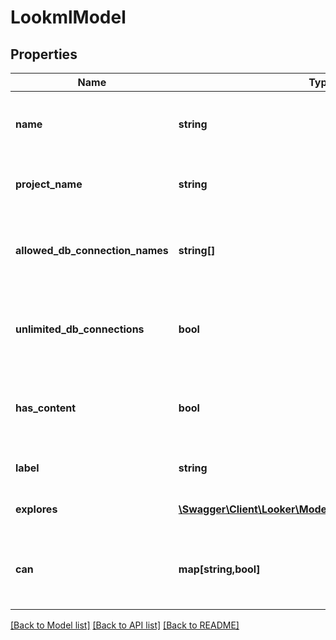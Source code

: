 # LookmlModel

## Properties
Name | Type | Description | Notes
------------ | ------------- | ------------- | -------------
**name** | **string** | Name of the model. Also used as the unique identifier | [optional] 
**project_name** | **string** | Name of project containing the model | [optional] 
**allowed_db_connection_names** | **string[]** | Array of names of connections this model is allowed to use | [optional] 
**unlimited_db_connections** | **bool** | Is this model allowed to use all current and future connections | [optional] 
**has_content** | **bool** | Does this model declaration have have lookml content? | [optional] 
**label** | **string** | UI-friendly name for this model | [optional] 
**explores** | [**\Swagger\Client\Looker\Model\LookmlModelNavExplore[]**](LookmlModelNavExplore.md) | Array of explores (if has_content) | [optional] 
**can** | **map[string,bool]** | Operations the current user is able to perform on this object | [optional] 

[[Back to Model list]](../README.md#documentation-for-models) [[Back to API list]](../README.md#documentation-for-api-endpoints) [[Back to README]](../README.md)


